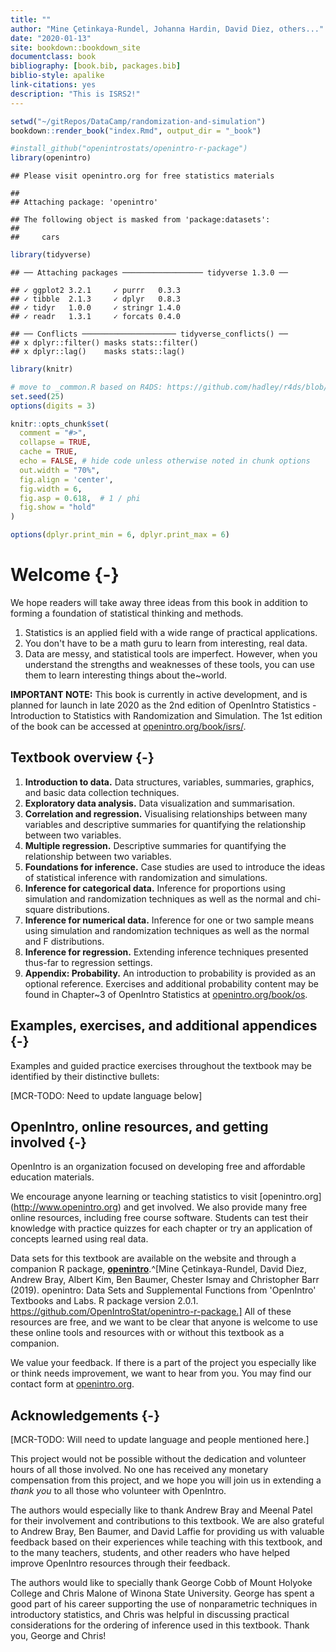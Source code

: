 ```yaml
--- 
title: ""
author: "Mine Çetinkaya-Rundel, Johanna Hardin, David Diez, others..."
date: "2020-01-13"
site: bookdown::bookdown_site
documentclass: book
bibliography: [book.bib, packages.bib]
biblio-style: apalike
link-citations: yes
description: "This is ISRS2!"
---
```



```r
setwd("~/gitRepos/DataCamp/randomization-and-simulation")
bookdown::render_book("index.Rmd", output_dir = "_book")
```


```r
#install_github("openintrostats/openintro-r-package")
library(openintro)
```

```
## Please visit openintro.org for free statistics materials
```

```
## 
## Attaching package: 'openintro'
```

```
## The following object is masked from 'package:datasets':
## 
##     cars
```

```r
library(tidyverse)
```

```
## ── Attaching packages ────────────────── tidyverse 1.3.0 ──
```

```
## ✓ ggplot2 3.2.1     ✓ purrr   0.3.3
## ✓ tibble  2.1.3     ✓ dplyr   0.8.3
## ✓ tidyr   1.0.0     ✓ stringr 1.4.0
## ✓ readr   1.3.1     ✓ forcats 0.4.0
```

```
## ── Conflicts ───────────────────── tidyverse_conflicts() ──
## x dplyr::filter() masks stats::filter()
## x dplyr::lag()    masks stats::lag()
```

```r
library(knitr)
```


```r
# move to _common.R based on R4DS: https://github.com/hadley/r4ds/blob/master/_common.R
set.seed(25)
options(digits = 3)

knitr::opts_chunk$set(
  comment = "#>",
  collapse = TRUE,
  cache = TRUE,
  echo = FALSE, # hide code unless otherwise noted in chunk options
  out.width = "70%",
  fig.align = 'center',
  fig.width = 6,
  fig.asp = 0.618,  # 1 / phi
  fig.show = "hold"
)

options(dplyr.print_min = 6, dplyr.print_max = 6)
```

# Welcome {-}

<!--
This book may be downloaded as a free PDF at [openintro.org](http://www.openintro.org).
-->

We hope readers will take away three ideas from this book in addition to forming a foundation of statistical thinking and methods.

1. Statistics is an applied field with a wide range of practical applications.
2. You don't have to be a math guru to learn from interesting, real data.
3. Data are messy, and statistical tools are imperfect. However, when you understand the strengths and weaknesses of these tools, you can use them to learn interesting things about the~world.

**IMPORTANT NOTE:** This book is currently in active development, and is planned for launch in late 2020 as the 2nd edition of OpenIntro Statistics - Introduction to Statistics with Randomization and Simulation. The 1st edition of the book can be accessed at [openintro.org/book/isrs/](https://www.openintro.org/book/isrs/).

## Textbook overview {-}

1. **Introduction to data.** Data structures, variables, summaries, graphics, and basic data collection techniques.
2. **Exploratory data analysis.** Data visualization and summarisation.
3. **Correlation and regression.** Visualising relationships between many variables and descriptive summaries for quantifying the relationship between two variables.
4. **Multiple regression.** Descriptive summaries for quantifying the relationship between two variables.
5. **Foundations for inference.** Case studies are used to introduce the ideas of statistical inference with randomization and simulations. 
6. **Inference for categorical data.** Inference for proportions using simulation and randomization techniques as well as the normal and chi-square distributions.
7. **Inference for numerical data.** Inference for one or two sample means using simulation and randomization techniques as well as the normal and F distributions.
8. **Inference for regression.** Extending inference techniques presented thus-far to regression settings.
7. **Appendix: Probability.** An introduction to probability is provided as an optional reference. Exercises and additional probability content may be found in Chapter~3 of OpenIntro Statistics at [openintro.org/book/os](https://www.openintro.org/book/os/).

## Examples, exercises, and additional appendices {-}

Examples and guided practice exercises throughout the textbook may be identified by their distinctive bullets:

[MCR-TODO: Need to update language below]

<!--
\begin{example}{Large filled bullets signal the start of an example.}
Full solutions to examples are provided and often include an accompanying table or figure.
 \end{example}

\begin{exercise}
Large empty bullets signal to readers that an exercise has been inserted into the text for additional practice and guidance. Solutions for all guided practice exercises are provided in footnotes.\footnote{Full solutions are located down here in the footnote!}
\end{exercise}

Exercises at the end of each chapter are useful for practice or homework assignments. Many of these questions have multiple parts, and solutions to odd-numbered exercises can be found in Appendix~\ref{eoceSolutions}. %These end-of-chapter exercises are also available online in a public question bank at \textbf{openintro.org}, and the available selection is constantly growing based on teacher contributions. Numbered citations in end-of-chapter exercises may be found in Appendix~B.

Probability tables for the normal, $t$, and chi-square distributions are in Appendix~\ref{distributionTables}, and PDF copies of these tables are also available from \href{http://www.openintro.org}{\color{black}\textbf{openintro.org}}.

-->

## OpenIntro, online resources, and getting involved {-}

OpenIntro is an organization focused on developing free and affordable education materials.

We encourage anyone learning or teaching statistics to visit [openintro.org] (http://www.openintro.org) and get involved. We also provide many free online resources, including free course software. Students can test their knowledge with practice quizzes for each chapter or try an application of concepts learned using real data. 

Data sets for this textbook are available on the website and through a companion R package, [**openintro**](http://openintrostat.github.io/openintro-r-package/).^[Mine Çetinkaya-Rundel, David Diez, Andrew Bray, Albert Kim, Ben Baumer, Chester Ismay and Christopher Barr (2019). openintro: Data Sets and Supplemental Functions from 'OpenIntro' Textbooks and Labs. R package version 2.0.1. https://github.com/OpenIntroStat/openintro-r-package.] All of these resources are free, and we want to be clear that anyone is welcome to use these online tools and resources with or without this textbook as a companion.

We value your feedback. If there is a part of the project you especially like or think needs improvement, we want to hear from you. You may find our contact form at [openintro.org](https://www.openintro.org/form/?f=contact).

## Acknowledgements {-}

[MCR-TODO: Will need to update language and people mentioned here.]

This project would not be possible without the dedication and volunteer hours of all those involved. No one has received any monetary compensation from this project, and we hope you will join us in extending a *thank you* to all those who volunteer with OpenIntro.

The authors would especially like to thank Andrew Bray and Meenal Patel for their involvement and contributions to this textbook. We are also grateful to Andrew Bray, Ben Baumer, and David Laffie for providing us with valuable feedback based on their experiences while teaching with this textbook, and to the many teachers, students, and other readers who have helped improve OpenIntro resources through their feedback.

The authors would like to specially thank George Cobb of Mount Holyoke College and Chris Malone of Winona State University. George has spent a good part of his career supporting the use of nonparametric techniques in introductory statistics, and Chris was helpful in discussing practical considerations for the ordering of inference used in this textbook. Thank you, George and Chris!


